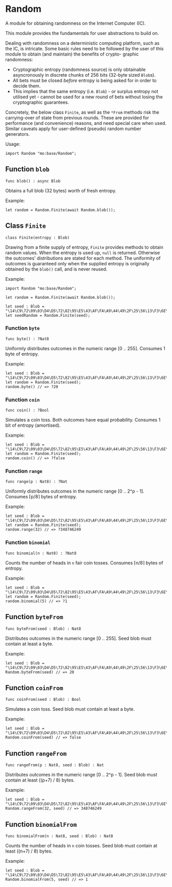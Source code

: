 # Random
A module for obtaining randomness on the Internet Computer (IC).

This module provides the fundamentals for user abstractions to build on.

Dealing with randomness on a deterministic computing platform, such
as the IC, is intricate. Some basic rules need to be followed by the
user of this module to obtain (and maintain) the benefits of crypto-
graphic randomness:

- Cryptographic entropy (randomness source) is only obtainable
  asyncronously in discrete chunks of 256 bits (32-byte sized `Blob`s).
- All bets must be closed *before* entropy is being asked for in
  order to decide them.
- This implies that the same entropy (i.e. `Blob`) - or surplus entropy
  not utilised yet - cannot be used for a new round of bets without
  losing the cryptographic guarantees.

Concretely, the below class `Finite`, as well as the
`*From` methods risk the carrying-over of state from previous rounds.
These are provided for performance (and convenience) reasons, and need
special care when used. Similar caveats apply for user-defined (pseudo)
random number generators.

Usage:

```motoko no-repl
import Random "mo:base/Random";
```

## Function `blob`
``` motoko no-repl
func blob() : async Blob
```

 Obtains a full blob (32 bytes) worth of fresh entropy.

 Example:
 ```motoko no-repl
 let random = Random.Finite(await Random.blob());
 ```

## Class `Finite`

``` motoko no-repl
class Finite(entropy : Blob)
```

 Drawing from a finite supply of entropy, `Finite` provides
 methods to obtain random values. When the entropy is used up,
 `null` is returned. Otherwise the outcomes' distributions are
 stated for each method. The uniformity of outcomes is
 guaranteed only when the supplied entropy is originally obtained
 by the `blob()` call, and is never reused.

 Example:
 ```motoko no-repl
 import Random "mo:base/Random";

 let random = Random.Finite(await Random.blob());

 let seed : Blob = "\14\C9\72\09\03\D4\D5\72\82\95\E5\43\AF\FA\A9\44\49\2F\25\56\13\F3\6E\C7\B0\87\DC\76\08\69\14\CF";
 let seedRandom = Random.Finite(seed);
 ```

### Function `byte`
``` motoko no-repl
func byte() : ?Nat8
```

 Uniformly distributes outcomes in the numeric range [0 .. 255].
 Consumes 1 byte of entropy.

 Example:
 ```motoko no-repl
 let seed : Blob = "\14\C9\72\09\03\D4\D5\72\82\95\E5\43\AF\FA\A9\44\49\2F\25\56\13\F3\6E\C7\B0\87\DC\76\08\69\14\CF";
 let random = Random.Finite(seed);
 random.byte() // => ?20
 ```


### Function `coin`
``` motoko no-repl
func coin() : ?Bool
```

 Simulates a coin toss. Both outcomes have equal probability.
 Consumes 1 bit of entropy (amortised).

 Example:
 ```motoko no-repl
 let seed : Blob = "\14\C9\72\09\03\D4\D5\72\82\95\E5\43\AF\FA\A9\44\49\2F\25\56\13\F3\6E\C7\B0\87\DC\76\08\69\14\CF";
 let random = Random.Finite(seed);
 random.coin() // => ?false
 ```


### Function `range`
``` motoko no-repl
func range(p : Nat8) : ?Nat
```

 Uniformly distributes outcomes in the numeric range [0 .. 2^p - 1].
 Consumes ⌈p/8⌉ bytes of entropy.

 Example:
 ```motoko no-repl
 let seed : Blob = "\14\C9\72\09\03\D4\D5\72\82\95\E5\43\AF\FA\A9\44\49\2F\25\56\13\F3\6E\C7\B0\87\DC\76\08\69\14\CF";
 let random = Random.Finite(seed);
 random.range(32) // => ?348746249
 ```


### Function `binomial`
``` motoko no-repl
func binomial(n : Nat8) : ?Nat8
```

 Counts the number of heads in `n` fair coin tosses.
 Consumes ⌈n/8⌉ bytes of entropy.

 Example:
 ```motoko no-repl
 let seed : Blob = "\14\C9\72\09\03\D4\D5\72\82\95\E5\43\AF\FA\A9\44\49\2F\25\56\13\F3\6E\C7\B0\87\DC\76\08\69\14\CF";
 let random = Random.Finite(seed);
 random.binomial(5) // => ?1
 ```

## Function `byteFrom`
``` motoko no-repl
func byteFrom(seed : Blob) : Nat8
```

 Distributes outcomes in the numeric range [0 .. 255].
 Seed blob must contain at least a byte.

 Example:
 ```motoko no-repl
 let seed : Blob = "\14\C9\72\09\03\D4\D5\72\82\95\E5\43\AF\FA\A9\44\49\2F\25\56\13\F3\6E\C7\B0\87\DC\76\08\69\14\CF";
 Random.byteFrom(seed) // => 20
 ```

## Function `coinFrom`
``` motoko no-repl
func coinFrom(seed : Blob) : Bool
```

 Simulates a coin toss.
 Seed blob must contain at least a byte.

 Example:
 ```motoko no-repl
 let seed : Blob = "\14\C9\72\09\03\D4\D5\72\82\95\E5\43\AF\FA\A9\44\49\2F\25\56\13\F3\6E\C7\B0\87\DC\76\08\69\14\CF";
 Random.coinFrom(seed) // => false
 ```

## Function `rangeFrom`
``` motoko no-repl
func rangeFrom(p : Nat8, seed : Blob) : Nat
```

 Distributes outcomes in the numeric range [0 .. 2^p - 1].
 Seed blob must contain at least ((p+7) / 8) bytes.

 Example:
 ```motoko no-repl
 let seed : Blob = "\14\C9\72\09\03\D4\D5\72\82\95\E5\43\AF\FA\A9\44\49\2F\25\56\13\F3\6E\C7\B0\87\DC\76\08\69\14\CF";
 Random.rangeFrom(32, seed) // => 348746249
 ```

## Function `binomialFrom`
``` motoko no-repl
func binomialFrom(n : Nat8, seed : Blob) : Nat8
```

 Counts the number of heads in `n` coin tosses.
 Seed blob must contain at least ((n+7) / 8) bytes.

 Example:
 ```motoko no-repl
 let seed : Blob = "\14\C9\72\09\03\D4\D5\72\82\95\E5\43\AF\FA\A9\44\49\2F\25\56\13\F3\6E\C7\B0\87\DC\76\08\69\14\CF";
 Random.binomialFrom(5, seed) // => 1
 ```
